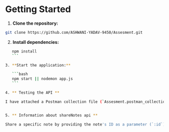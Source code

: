 # Getting Started


1. **Clone the repository:**

```bash
git clone https://github.com/ASHWANI-YADAV-9450/Assesment.git

```
2. **Install dependencies:**

 ```bash
    npm install
    ```

3. **Start the application:**

    ```bash
    npm start || nodemon app.js
    ```

4. ** Testing the API **

I have attached a Postman collection file (`Assesment.postman_collection`) that you can use to test the API.


5. ** Information about shareNotes api **

Share a specific note by providing the note's ID as a parameter (`:id`) and the user ID to share with (`sharedUserId`) in the request body.